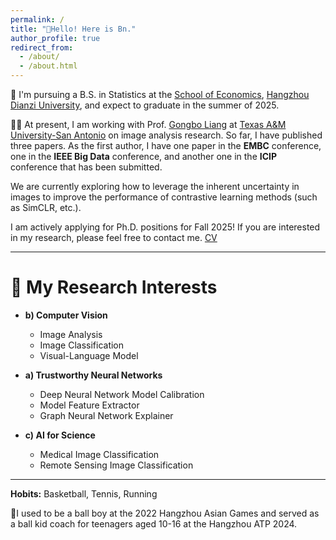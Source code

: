 ```yaml
---
permalink: /
title: "👋Hello! Here is Bn."
author_profile: true
redirect_from: 
  - /about/
  - /about.html
---
```


<!-- ![script](/images/about.jpg){: .align-right width="300px"} -->

📖 I'm pursuing a B.S. in Statistics at the [School of Economics](https://economics.hdu.edu.cn/eco_en/), [Hangzhou Dianzi University](https://en.hdu.edu.cn/), and expect to graduate in the summer of 2025.

👨‍💻 At present, I am working with Prof. [Gongbo Liang](http://www.gb-liang.com/) at [Texas A&M University-San Antonio](https://www.tamusa.edu/) on image analysis research. So far, I have published three papers. As the first author, I have one paper in the **EMBC** conference, one in the **IEEE Big Data** conference, and another one in the **ICIP** conference that has been submitted.

We are currently exploring how to leverage the inherent uncertainty in images to improve the performance of contrastive learning methods (such as SimCLR, etc.).

I am actively applying for Ph.D. positions for Fall 2025! If you are interested in my research, please feel free to contact me. [CV](https://bonianhan.github.io/files/CV.pdf)

---

# 🔎 My Research Interests 

* **b) Computer Vision**
  - Image Analysis
  - Image Classification
  - Visual-Language Model

* **a) Trustworthy Neural Networks**
  - Deep Neural Network Model Calibration
  - Model Feature Extractor
  - Graph Neural Network Explainer

* **c) AI for Science**
  - Medical Image Classification
  - Remote Sensing Image Classification

---
**Hobits:** Basketball, Tennis, Running

🎾I used to be a ball boy at the 2022 Hangzhou Asian Games and served as a ball kid coach for teenagers aged 10-16 at the Hangzhou ATP 2024.

 
